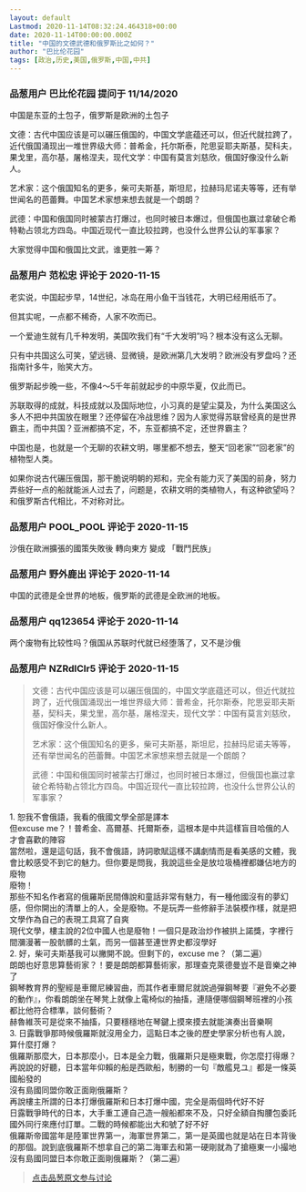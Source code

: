 ```yaml
---
layout: default
Lastmod: 2020-11-14T08:32:24.464318+00:00
date: 2020-11-14T00:00:00.000Z
title: "中国的文德武德和俄罗斯比之如何？"
author: "巴比伦花园"
tags: [政治,历史,美国,俄罗斯,中国,中共]
---
```



### 品葱用户 **巴比伦花园** 提问于 11/14/2020
    
中国是东亚的土包子，俄罗斯是欧洲的土包子  
  
文德：古代中国应该是可以碾压俄国的，中国文学底蕴还可以，但近代就拉跨了，近代俄国涌现出一堆世界级大师：普希金，托尔斯泰，陀思妥耶夫斯基，契科夫，果戈里，高尔基，屠格涅夫，现代文学：中国有莫言刘慈欣，俄国好像没什么新人。  
  
艺术家：这个俄国知名的更多，柴可夫斯基，斯坦尼，拉赫玛尼诺夫等等，还有举世闻名的芭蕾舞。中国艺术家想来想去就是一个朗朗？  
  
武德：中国和俄国同时被蒙古打爆过，也同时被日本爆过，但俄国也赢过拿破仑希特勒占领北方四岛。中国近现代一直比较拉跨，也没什么世界公认的军事家？  
  
大家觉得中国和俄国比文武，谁更胜一筹？
    
                

### 品葱用户 **范松忠** 评论于 2020-11-15
        
老实说，中国起步早，14世纪，冰岛在用小鱼干当钱花，大明已经用纸币了。  
  
但其实呢，一点都不稀奇，人家不吹而已。  
  
一个爱迪生就有几千种发明，美国吹我们有“千大发明”吗？根本没有这么无聊。  
  
只有中共国这么可笑，望远镜、显微镜，是欧洲第几大发明？欧洲没有罗盘吗？还指南针多牛，贻笑大方。  
  
俄罗斯起步晚一些，不像4～5千年前就起步的中原华夏，仅此而已。  
  
苏联取得的成就，科技成就以及国际地位，小习真的是望尘莫及，为什么美国这么多人不把中共国放在眼里？还停留在冷战思维？因为人家觉得苏联曾经真的是世界霸主，而中共国？亚洲都搞不定，不，东亚都搞不定，还世界霸主？  
  
中国也是，也就是一个无聊的农耕文明，哪里都不想去，整天“回老家”“回老家”的植物型人类。  
  
如果你说古代碾压俄国，那干脆说明朝的郑和，完全有能力灭了美国的前身，努力弄些好一点的船就能派人过去了，问题是，农耕文明的类植物人，有这种欲望吗？和俄罗斯古代相比，不对称对比。
        
                

### 品葱用户 **POOL_POOL** 评论于 2020-11-15
        
沙俄在歐洲擴張的國策失敗後 轉向東方 變成 「戰鬥民族」
        
                

### 品葱用户 **野外鹿出** 评论于 2020-11-14
        
中国的武德是全世界的地板，俄罗斯的武德是全欧洲的地板。
        
                

### 品葱用户 **qq123654** 评论于 2020-11-14
        
两个废物有比较性吗？俄国从苏联时代就已经堕落了，又不是沙俄
        
                

### 品葱用户 **NZRdlClr5** 评论于 2020-11-15
        
> 文德：古代中国应该是可以碾压俄国的，中国文学底蕴还可以，但近代就拉跨了，近代俄国涌现出一堆世界级大师：普希金，托尔斯泰，陀思妥耶夫斯基，契科夫，果戈里，高尔基，屠格涅夫，现代文学：中国有莫言刘慈欣，俄国好像没什么新人。  
>   
> 艺术家：这个俄国知名的更多，柴可夫斯基，斯坦尼，拉赫玛尼诺夫等等，还有举世闻名的芭蕾舞。中国艺术家想来想去就是一个朗朗？  
>   
> 武德：中国和俄国同时被蒙古打爆过，也同时被日本爆过，但俄国也赢过拿破仑希特勒占领北方四岛。中国近现代一直比较拉跨，也没什么世界公认的军事家？

  
1\. 恕我不會俄語，我看的俄國文學全部是譯本  
但excuse me？！普希金、高爾基、托爾斯泰，這根本是中共這樣盲目哈俄的人才會喜歡的陣容  
當然啦，還是這句話，我不會俄語，詩詞歌賦這樣不講劇情而是看美感的文體，我會比較感受不到它的魅力。但你要是問我，我說這些全是放垃圾桶裡都嫌佔地方的廢物  
廢物！  
那些不知名作者寫的俄羅斯民間傳說和童話非常有魅力，有一種他國沒有的夢幻感，但你開出的清單上的人，全是廢物。不是玩弄一些修辭手法裝模作樣，就是把文學作為自己的表現工具寫了自爽  
現代文學，樓主說的2位中國人也是廢物！一個只是政治炒作被拱上諾獎，字裡行間瀰漫著一股骯髒的土氣，而另一個甚至連世界史都沒學好  
2\. 好，柴可夫斯基我可以撇開不說。但剩下的，excuse me？（第二遍）  
朗朗也好意思算藝術家？！要是朗朗都算藝術家，那理查克萊德曼豈不是音樂之神了  
鋼琴教育界的聖經是車爾尼練習曲，而其作者車爾尼就說過彈鋼琴要『避免不必要的動作』，你看朗朗坐在琴凳上就像上電椅似的抽搐，連隨便哪個鋼琴班裡的小孩都比他符合標準，談何藝術？  
赫魯維茨可是從來不抽搐，只要穩穩地在琴鍵上摸來摸去就能演奏出音樂啊  
3\. 日露戰爭那時候俄羅斯就沒用全力，這點日本之後的歷史學家分析也有人說，算什麼打爆？  
俄羅斯那麼大，日本那麼小，日本是全力戰，俄羅斯只是極東戰，你怎麼打得爆？  
再說說的好聽，日本當年仰賴的船是西歐船，制勝的一句『敵艦見ユ』都是一條英國船發的  
沒有島國同盟你敢正面剛俄羅斯？  
再說樓主所謂的日本打爆俄羅斯和日本打爆中國，完全是兩個時代好不好  
日露戰爭時代的日本，大手重工連自己造一艘船都來不及，只好全額自掏腰包委託國外同行來應付訂單。二戰的時候都能出大和號了好不好  
俄羅斯帝國當年是陸軍世界第一，海軍世界第二，第一是英國也就是站在日本背後的那個。說到底俄羅斯不想拿自己的第二海軍去和第一硬剛就為了搶極東一小撮地  
沒有島國同盟日本你敢正面剛俄羅斯？（第二遍）
        
                





> [点击品葱原文参与讨论](https://pincong.rocks/question/33505)

